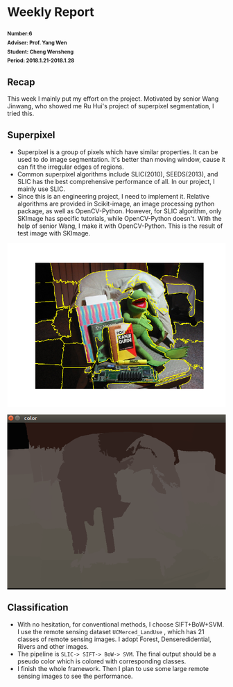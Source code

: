 # Weekly Report
<sub>**Number:6  
Adviser: Prof. Yang Wen  
Student: Cheng Wensheng  
Period: 2018.1.21-2018.1.28**</sub>
## Recap
This week I mainly put my effort on the project. Motivated by senior Wang Jinwang, who showed me Ru Hui's project of superpixel segmentation, I tried this. 
## Superpixel 
* Superpixel is a group of pixels which have similar properties. It can be used to do image segmentation. It's better than moving window, cause it can fit the irregular edges of regions.
* Common superpixel algorithms include SLIC(2010), SEEDS(2013), and SLIC has the best comprehensive performance of all. In our project, I mainly use SLIC.
* Since this is an engineering project, I need to implement it. Relative algorithms are provided in Scikit-image, an image processing python package, as well as OpenCV-Python. However, for SLIC algorithm, only SKImage has specific tutorials, while OpenCV-Python doesn't. With the help of senior Wang, I make it with OpenCV-Python. This is the result of test image with SKImage. 
<div  align="center">    
<img src="Superpixels.png" alt="图片名称" align=center />
</div>

</br>
<div  align="center">    
<img src="pseudo.PNG" alt="图片名称" align=center />
</div>

## Classification
* With no hesitation, for conventional methods, I choose SIFT+BoW+SVM. I use the remote sensing dataset `UCMerced_LandUse` , which has 21 classes of remote sensing images. I adopt Forest, Denseredidential, Rivers and other images. 
* The pipeline is `SLIC-> SIFT-> BoW-> SVM`. The final output should be a pseudo color which is colored with corresponding classes.
* I finish the whole framework. Then I plan to use some large remote sensing images to see the performance.